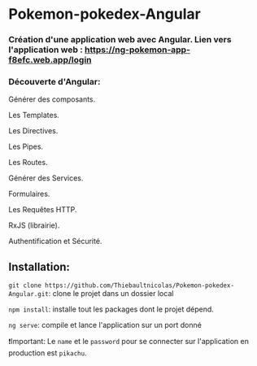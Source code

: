 
# Pokemon-pokedex-Angular


### Création d'une application web avec Angular. Lien vers l'application web : https://ng-pokemon-app-f8efc.web.app/login

### Découverte d'Angular:

Générer des composants.

Les Templates.

Les Directives.

Les Pipes.

Les Routes.

Générer des Services.

Formulaires.

Les Requêtes HTTP.

RxJS (librairie).

Authentification et Sécurité.

## Installation:
```git clone https://github.com/Thiebaultnicolas/Pokemon-pokedex-Angular.git```: clone le projet dans un dossier local

```npm install```: installe tout les packages dont le projet dépend.

```ng serve```: compile et lance l'application sur un port donné

❗Important: Le ```name``` et le ```password``` pour se connecter sur l'application en production est ```pikachu```.



